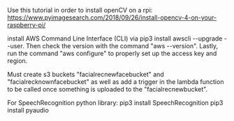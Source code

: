Use this tutorial in order to install openCV on a rpi: https://www.pyimagesearch.com/2018/09/26/install-opencv-4-on-your-raspberry-pi/

install AWS Command Line Interface (CLI) via pip3 install awscli --upgrade --user. Then check the version with the command "aws --version".  Lastly, run the command "aws configure" to properly set up the access key and region.

Must create s3 buckets "facialrecnewfacebucket" and "facialrecknownfacebucket" as well as add a trigger in the lambda function to be called once something is uploaded to the "facialrecnewbucket".

For SpeechRecognition python library:
pip3 install SpeechRecognition
pip3 install pyaudio
